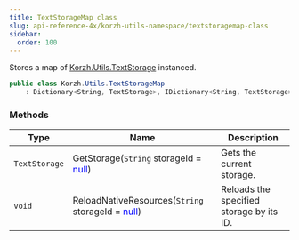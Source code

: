 ```yaml
---
title: TextStorageMap class
slug: api-reference-4x/korzh-utils-namespace/textstoragemap-class
sidebar:
  order: 100
---
```


Stores a map of [Korzh.Utils.TextStorage](/easyquery/docs/api-reference-4x/korzh-utils-namespace/textstorage-class) instanced.
```csharp
public class Korzh.Utils.TextStorageMap
    : Dictionary<String, TextStorage>, IDictionary<String, TextStorage>, ICollection<KeyValuePair<String, TextStorage>>, IEnumerable<KeyValuePair<String, TextStorage>>, IEnumerable, IDictionary, ICollection, IReadOnlyDictionary<String, TextStorage>, IReadOnlyCollection<KeyValuePair<String, TextStorage>>, ISerializable, IDeserializationCallback

```

### Methods

| Type | Name | Description | 
| --- | --- | --- | 
| `TextStorage` | GetStorage(`String` storageId = <span style='color: blue'>null</span>) | Gets the current storage. | 
| `void` | ReloadNativeResources(`String` storageId = <span style='color: blue'>null</span>) | Reloads the specified storage by its ID. |
